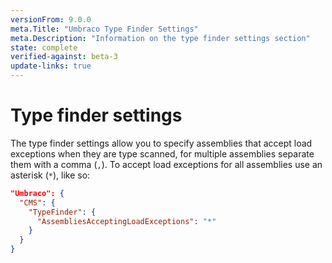 ```yaml
---
versionFrom: 9.0.0
meta.Title: "Umbraco Type Finder Settings"
meta.Description: "Information on the type finder settings section"
state: complete
verified-against: beta-3
update-links: true
---
```


# Type finder settings

The type finder settings allow you to specify assemblies that accept load exceptions when they are type scanned, for multiple assemblies separate them with a comma (`,`). To accept load exceptions for all assemblies use an asterisk (`*`), like so:

```json
"Umbraco": {
  "CMS": {
    "TypeFinder": {
      "AssembliesAcceptingLoadExceptions": "*"
    }
  }
}
```
